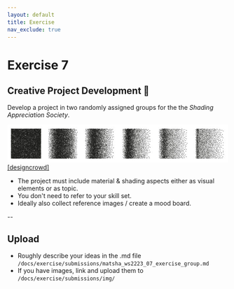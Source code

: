 ```yaml
---
layout: default
title: Exercise
nav_exclude: true
---
```



# Exercise 7

## Creative Project Development 🎉

Develop a project in two randomly assigned groups for the the *Shading Appreciation Society*.  

![shading_04](../img/shading_04.png) [[designcrowd]](https://blog.designcrowd.com/article/885/the-power-of-shading--how-to-bring-illustrations-to-life)


* The project must include material & shading aspects either as visual elements or as topic.
* You don't need to refer to your skill set.
* Ideally also collect reference images / create a mood board.

--
## Upload

* Roughly describe your ideas in the .md file `/docs/exercise/submissions/matsha_ws2223_07_exercise_group.md` 
* If you have images, link and upload them to `/docs/exercise/submissions/img/`